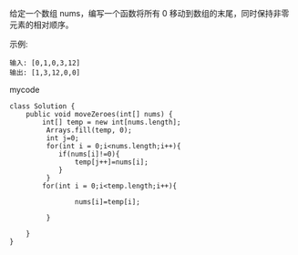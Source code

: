 给定一个数组 nums，编写一个函数将所有 0 移动到数组的末尾，同时保持非零元素的相对顺序。

示例:
```
输入: [0,1,0,3,12]
输出: [1,3,12,0,0]
```
mycode
```
class Solution {
    public void moveZeroes(int[] nums) {
        int[] temp = new int[nums.length];
		 Arrays.fill(temp, 0);
		 int j=0;
		 for(int i = 0;i<nums.length;i++){
			if(nums[i]!=0){
				temp[j++]=nums[i];
			}
		 }
        for(int i = 0;i<temp.length;i++){
		
				nums[i]=temp[i];
			
		 }
		 
    }
}
```
